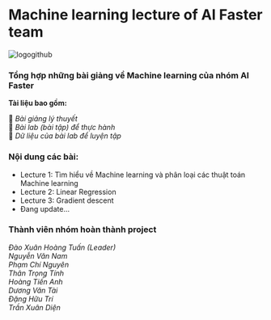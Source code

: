 # Machine learning lecture of AI Faster team
![logogithub](https://github.com/AppSalmon/Machine-learning-lecture-of-AI-Faster-team/assets/120777599/3b353f8e-c827-4414-b50a-187a18028588)

### Tổng hợp những bài giảng về Machine learning của nhóm AI Faster 
**Tài liệu bao gồm:** 

 🌟 *Bài giảng lý thuyết*\
 🌟 *Bài lab (bài tập) để thực hành*\
 🌟 *Dữ liệu của bài lab để luyện tập*

### Nội dung các bài:
- Lecture 1: Tìm hiểu về Machine learning và phân loại các thuật toán Machine learning
- Lecture 2: Linear Regression
- Lecture 3: Gradient descent
- Đang update...
### Thành viên nhóm hoàn thành project
*Đào Xuân Hoàng Tuấn (Leader)*\
*Nguyễn Văn Nam*\
*Phạm Chí Nguyên*\
*Thân Trọng Tính*\
*Hoàng Tiến Anh*\
*Dương Văn Tài*\
*Đặng Hữu Trí*\
*Trần Xuân Diện*
